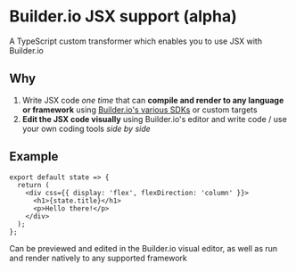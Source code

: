 # Builder.io JSX support (alpha)

A TypeScript custom transformer which enables you to use JSX with Builder.io

## Why

1. Write JSX code _one time_ that can **compile and render to any language or framework** using [Builder.io's various SDKs](../packages) or custom targets
2. **Edit the JSX code visually** using Builder.io's editor and write code / use your own coding tools _side by side_

## Example

```tsx
export default state => {
  return (
    <div css={{ display: 'flex', flexDirection: 'column' }}>
      <h1>{state.title}</h1>
      <p>Hello there!</p>
    </div>
  );
};
```

Can be previewed and edited in the Builder.io visual editor, as well as run and render natively to any supported framework
